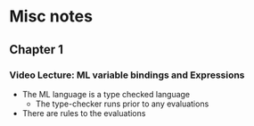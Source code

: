 # Misc notes

## Chapter 1

### Video Lecture: ML variable bindings and Expressions

* The ML language is a type checked language
  * The type-checker runs prior to any evaluations
* There are rules to the evaluations
